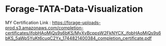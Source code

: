 # Forage-TATA-Data-Visualization

 MY Certification Link : 
https://forage-uploads-prod.s3.amazonaws.com/completion-certificates/ifobHAoMjQs9s6bKS/MyXvBcppsW2FkNYCX_ifobHAoMjQs9s6bKS_5aWp5YuKt6cuqC2Yx_1744821400384_completion_certificate.pdf
